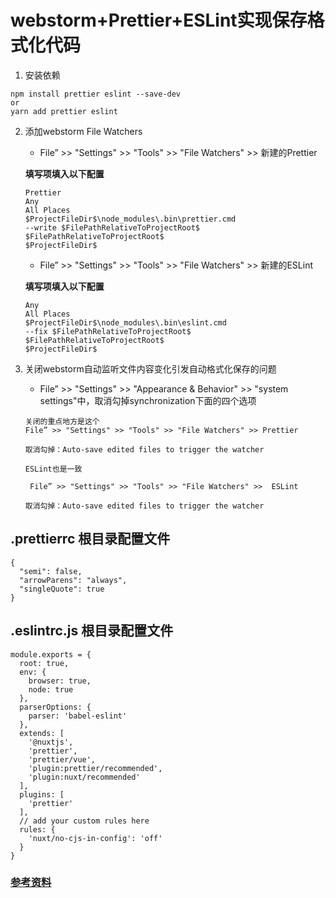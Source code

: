 # webstorm+Prettier+ESLint实现保存格式化代码
1. 安装依赖

  ```
  npm install prettier eslint --save-dev
  or
  yarn add prettier eslint
  ```

2. 添加webstorm File Watchers

	- File” >> "Settings" >> "Tools" >> "File Watchers" >> 新建的Prettier 
    
    **填写项填入以下配置**

    ```
    Prettier
    Any
    All Places
    $ProjectFileDir$\node_modules\.bin\prettier.cmd
    --write $FilePathRelativeToProjectRoot$
    $FilePathRelativeToProjectRoot$
    $ProjectFileDir$
    ```
    
	- File” >> "Settings" >> "Tools" >> "File Watchers" >> 新建的ESLint
    
    **填写项填入以下配置**
    
    ```
    Any
    All Places
    $ProjectFileDir$\node_modules\.bin\eslint.cmd
    --fix $FilePathRelativeToProjectRoot$
    $FilePathRelativeToProjectRoot$
    $ProjectFileDir$
    ```
    
3. 关闭webstorm自动监听文件内容变化引发自动格式化保存的问题

	-	File” >> "Settings" >> "Appearance & Behavior" >> "system settings"中，取消勾掉synchronization下面的四个选项
    
    ```
    关闭的重点地方是这个
    File” >> "Settings" >> "Tools" >> "File Watchers" >> Prettier
    
    取消勾掉：Auto-save edited files to trigger the watcher

    ESLint也是一致
    
     File” >> "Settings" >> "Tools" >> "File Watchers" >>  ESLint
    
    取消勾掉：Auto-save edited files to trigger the watcher
    ```

## .prettierrc 根目录配置文件

```
{
  "semi": false,
  "arrowParens": "always",
  "singleQuote": true
}

```

## .eslintrc.js 根目录配置文件

```
module.exports = {
  root: true,
  env: {
    browser: true,
    node: true
  },
  parserOptions: {
    parser: 'babel-eslint'
  },
  extends: [
    '@nuxtjs',
    'prettier',
    'prettier/vue',
    'plugin:prettier/recommended',
    'plugin:nuxt/recommended'
  ],
  plugins: [
    'prettier'
  ],
  // add your custom rules here
  rules: {
    'nuxt/no-cjs-in-config': 'off'
  }
}

```

###	[参考资料](https://juejin.im/post/5b5dd3715188251af2570f8e)